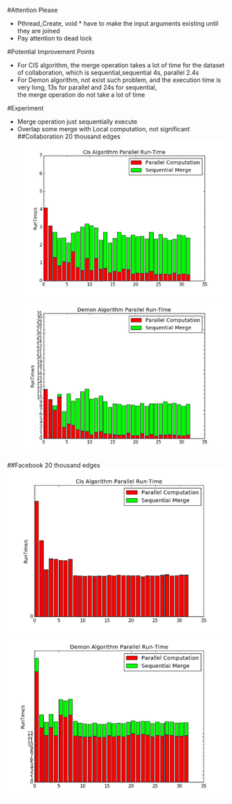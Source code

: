 #Attention Please
- Pthread_Create, void * have to make the input arguments existing until they are joined  
- Pay attention to dead lock  

#Potential Improvement Points
- For CIS algorithm, the merge operation takes a lot of time for the dataset of collaboration, which is sequential,sequential 4s, parallel 2.4s    
- For Demon algorithm, not exist such problem, and the execution time is very long, 13s for parallel and 24s for sequential,  
the merge operation do not take a lot of time

#Experiment
- Merge operation just sequentially execute  
- Overlap some merge with Local computation, not significant  
##Collaboration 20 thousand edges
![CisExp](./images/cis_v1.png)  
![DemonExp](./images/demon_v1.png)  

##Facebook 20 thousand edges
![CisExp_Facebook](./images/facebook_cis_v1.png)  
![DemonExp_Facebook](./images/facebook_demon_v1.png)  